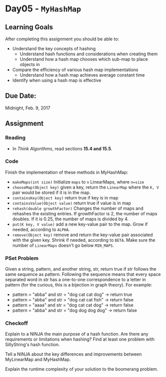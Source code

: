 # Day05 - `MyHashMap`

## Learning Goals

After completing this assignment you should be able to:
* Understand the key concepts of hashing
  * Understand hash functions and considerations when creating them
  * Understand how a hash map chooses which sub-map to place objects in
* Compare the efficiency of various hash map implementations
  * Understand how a hash map achieves average constant time
* Identify when using a hash map is effective

## Due Date:

Midnight, Feb. 9, 2017

## Assignment

### Reading

- In *Think Algorithms*, read sections **15.4 and 15.5**.

### Code

Finish the implementation of these methods in MyHashMap:
* `makeMaps(int size)` Initialize `maps` to `n` LinearMaps, where `n=size`
* `chooseMap(Object key)` given a key, return the `LinearMap` where the `K, V` pair would be stored if it is in the map.
* `containsKey(Object key)` return true if key is in map
* `containsValue(Object value)` return true if value is in map
* `rehash(double growthFactor)` Changes the number of maps and rehashes the existing entries. If growthFactor is 2, the number of maps doubles. If it is 0.25, the number of maps is divided by 4.
* `put(K key, V value)` add a new key-value pair to the map. Grow if needed, according to `ALPHA`.
* `remove(Object key)` remove and return the key-value pair associated with the given key. Shrink if needed, according to `BETA`. Make sure the number of `LinearMaps` doesn't go below `MIN_MAPS`. 

### PSet Problem
Given a string, pattern, and another string, str, return true if str follows the same sequence as pattern.  Following the sequence means that every space separated word in str has a one-to-one correspondence to a letter in pattern (for the curious, this is a bijection in graph theory).  For example:

- pattern = "abba" and str = "dog cat cat dog" -> return true
- pattern = "abba" and str = "dog cat cat fish" -> return false  
- pattern = "aaaa" and str = "dog cat cat dog" -> return false
- pattern = "abba" and str = "dog dog dog dog" -> return false

### Checkoff

Explain to a NINJA the main purpose of a hash function. Are there any requirements or limitations when hashing? Find at least one problem with SillyString's hash function.

Tell a NINJA about the key differences and improvements between MyLinearMap and MyHashMap.

Explain the runtime complexity of your solution to the boomerang problem.